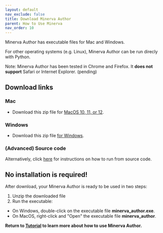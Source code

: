 ```yaml
---
layout: default
nav_exclude: false
title: Download Minerva Author
parent: How to Use Minerva
nav_order: 10
---
```


Minerva Author has executable files for Mac and Windows. 

For other operating systems (e.g. Linux), Minerva Author can be run direcly with Python.

Note: Minerva Author has been tested in Chrome and Firefox. It **does not support** Safari or Internet Explorer. (pending)

## Download links

### Mac
* Download this zip file for [MacOS 10, 11, or 12](https://github.com/labsyspharm/minerva-author/releases/download/v1.12.0/minerva_author_macos.zip).

### Windows
* Download this zip file [for Windows](https://github.com/labsyspharm/minerva-author/releases/download/v1.12.0/minerva_author_windows.zip).

### (Advanced) Source code

Alternatively, click [here](https://github.com/labsyspharm/minerva-story/wiki/How-to-run-Minerva-Author%3F-(from-source-code)) for instructions on how to run from source code.

## No installation is required!

After download, your Minerva Author is ready to be used in two steps:

1. Unzip the downloaded file
1. Run the executable:
  - On Windows, double-click on the executable file **minerva_author.exe**.
  - On MacOS, right-click and "Open" the executable file **minerva_author**.

**Return to [Tutorial](../tutorial#step-2-run-minerva-author) to learn more about how to use Minerva Author.**
